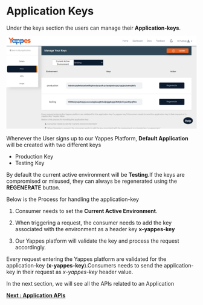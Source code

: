 Application Keys
================

Under the keys section the users can manage their **Application-keys**.

![](images/dashboard/applications/keys_update_01.png)

Whenever the User signs up to our Yappes Platform, **Default Application**
will be created with two different keys 

* Production Key 
* Testing Key

By default the current active environment will be **Testing**.If the keys are compromised or misused, they can always be regenerated
using the **REGENERATE** button.

Below is the Process for handling the application-key
<!--Required Screen shot -->
1.  Consumer needs to set the **Current Active Environment**. 

2.  When triggering a request, the consumer needs to add the key
    associated with the environment as a header key **x-yappes-key**

3.  Our Yappes platform will validate the key and process the request
    accordingly.

        
Every request entering the Yappes platform are validated for the
application-key (**x-yappes-key**).Consumers needs to send the
application-key in their request as *x-yappes-key* header value.

In the next section, we will see all the APIs related to an Application


[**Next : Application APIs**](application_apis.md)
